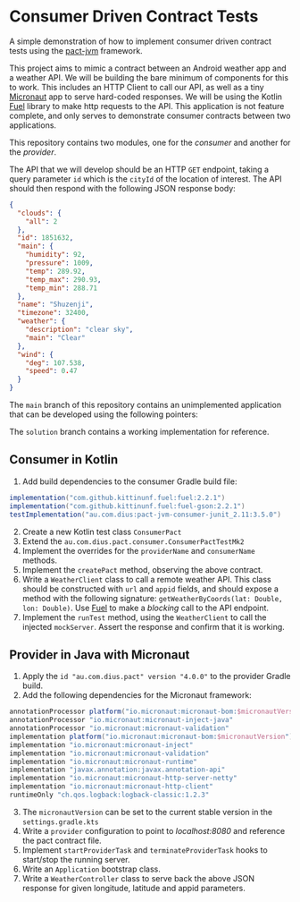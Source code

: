 # Consumer Driven Contract Tests

A simple demonstration of how to implement consumer driven contract tests
using the [pact-jvm](https://github.com/DiUS/pact-jvm) framework.

This project aims to mimic a contract between an Android weather app and a
weather API. We will be building the bare minimum of components for this to
work. This includes an HTTP Client to call our API, as well as a tiny
[Micronaut](https://micronaut.io/) app to serve hard-coded responses. We will
be using the Kotlin [Fuel](https://github.com/kittinunf/fuel) library to make
http requests to the API. This application is not feature complete, and only
serves to demonstrate consumer contracts between two applications.

This repository contains two modules, one for the _consumer_ and another for
the _provider_.

The API that we will develop should be an HTTP `GET` endpoint, taking a query
parameter `id` which is the `cityId` of the location of interest.  The API
should then respond with the following JSON response body:

```json
{
  "clouds": {
    "all": 2
  },
  "id": 1851632,
  "main": {
    "humidity": 92,
    "pressure": 1009,
    "temp": 289.92,
    "temp_max": 290.93,
    "temp_min": 288.71
  },
  "name": "Shuzenji",
  "timezone": 32400,
  "weather": {
    "description": "clear sky",
    "main": "Clear"
  },
  "wind": {
    "deg": 107.538,
    "speed": 0.47
  }
}
```


The `main` branch of this repository contains an unimplemented application
that can be developed using the following pointers:

The `solution` branch contains a working implementation for reference.

## Consumer in Kotlin

1. Add build dependencies to the consumer Gradle build file:
  
```groovy
implementation("com.github.kittinunf.fuel:fuel:2.2.1")
implementation("com.github.kittinunf.fuel:fuel-gson:2.2.1")
testImplementation("au.com.dius:pact-jvm-consumer-junit_2.11:3.5.0")
```
  
2. Create a new Kotlin test class `ConsumerPact`
3. Extend the `au.com.dius.pact.consumer.ConsumerPactTestMk2`
4. Implement the overrides for the `providerName` and `consumerName` methods.
5. Implement the `createPact` method, observing the above contract.
6. Write a `WeatherClient` class to call a remote weather API.  This class
   should be constructed with `url` and `appid` fields, and should expose a
   method with the following signature: `getWeatherByCoords(lat: Double, lon:
   Double)`. Use
   [Fuel](https://github.com/kittinunf/fuel#blocking-usage-example) to make a
   _blocking_ call to the API endpoint.
7. Implement the `runTest` method, using the `WeatherClient` to call the
   injected `mockServer`. Assert the response and confirm that it is working.

## Provider in Java with Micronaut

1. Apply the `id "au.com.dius.pact" version "4.0.0"` to the provider Gradle
   build.
2. Add the following dependencies for the Micronaut framework:

```groovy
annotationProcessor platform("io.micronaut:micronaut-bom:$micronautVersion")
annotationProcessor "io.micronaut:micronaut-inject-java"
annotationProcessor "io.micronaut:micronaut-validation"
implementation platform("io.micronaut:micronaut-bom:$micronautVersion")
implementation "io.micronaut:micronaut-inject"
implementation "io.micronaut:micronaut-validation"
implementation "io.micronaut:micronaut-runtime"
implementation "javax.annotation:javax.annotation-api"
implementation "io.micronaut:micronaut-http-server-netty"
implementation "io.micronaut:micronaut-http-client"
runtimeOnly "ch.qos.logback:logback-classic:1.2.3"
```

3. The `micronautVersion` can be set to the current stable version in the
   `settings.gradle.kts`
4. Write a `provider` configuration to point to _localhost:8080_ and reference
   the pact contract file.
5. Implement `startProviderTask` and `terminateProviderTask` hooks to
   start/stop the running server.
6. Write an `Application` bootstrap class.
7. Write a `WeatherController` class to serve back the above JSON response for
   given longitude, latitude and appid parameters.

